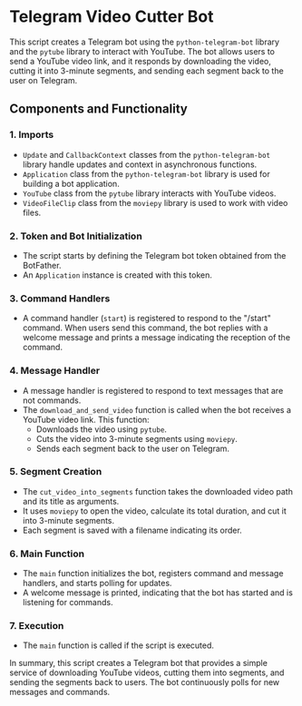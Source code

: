 # Telegram Video Cutter Bot

This script creates a Telegram bot using the `python-telegram-bot` library and the `pytube` library to interact with YouTube. The bot allows users to send a YouTube video link, and it responds by downloading the video, cutting it into 3-minute segments, and sending each segment back to the user on Telegram.

## Components and Functionality

### 1. Imports
- `Update` and `CallbackContext` classes from the `python-telegram-bot` library handle updates and context in asynchronous functions.
- `Application` class from the `python-telegram-bot` library is used for building a bot application.
- `YouTube` class from the `pytube` library interacts with YouTube videos.
- `VideoFileClip` class from the `moviepy` library is used to work with video files.

### 2. Token and Bot Initialization
- The script starts by defining the Telegram bot token obtained from the BotFather.
- An `Application` instance is created with this token.

### 3. Command Handlers
- A command handler (`start`) is registered to respond to the "/start" command. When users send this command, the bot replies with a welcome message and prints a message indicating the reception of the command.

### 4. Message Handler
- A message handler is registered to respond to text messages that are not commands.
- The `download_and_send_video` function is called when the bot receives a YouTube video link. This function:
  - Downloads the video using `pytube`.
  - Cuts the video into 3-minute segments using `moviepy`.
  - Sends each segment back to the user on Telegram.

### 5. Segment Creation
- The `cut_video_into_segments` function takes the downloaded video path and its title as arguments.
- It uses `moviepy` to open the video, calculate its total duration, and cut it into 3-minute segments.
- Each segment is saved with a filename indicating its order.

### 6. Main Function
- The `main` function initializes the bot, registers command and message handlers, and starts polling for updates.
- A welcome message is printed, indicating that the bot has started and is listening for commands.

### 7. Execution
- The `main` function is called if the script is executed.

In summary, this script creates a Telegram bot that provides a simple service of downloading YouTube videos, cutting them into segments, and sending the segments back to users. The bot continuously polls for new messages and commands.